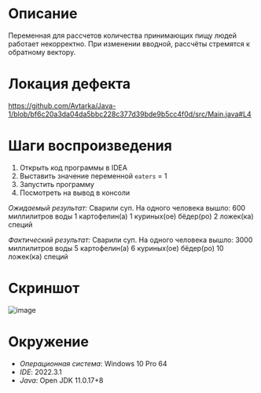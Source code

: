 # Описание
Переменная для рассчетов количества принимающих пищу людей работает некорректно. При изменении вводной, рассчёты стремятся к обратному вектору.

# Локация дефекта
https://github.com/Avtarka/Java-1/blob/bf6c20a3da04da5bbc228c377d39bde9b5cc4f0d/src/Main.java#L4

# Шаги воспроизведения
1. Открыть код программы в IDEA
2. Выставить значение переменной `eaters` = 1
3. Запустить программу
4. Посмотреть на вывод в консоли

_Ожидаемый результат:_ 
Сварили суп. На одного человека вышло:
600 миллилитров воды
1 картофелин(а)
1 куриных(ое) бёдер(ро)
2 ложек(ка) специй

_Фактический результат:_ Сварили суп. На одного человека вышло:
3000 миллилитров воды
5 картофелин(а)
6 куриных(ое) бёдер(ро)
10 ложек(ка) специй

# Скриншот
![image](https://user-images.githubusercontent.com/116594728/212556896-26bb3a5a-6be5-4d8e-9a0c-4b02763a4626.png)

# Окружение 
- *Операционная система*: Windows 10 Pro 64
- *IDE*: 2022.3.1
- *Java*: Open JDK 11.0.17+8 
